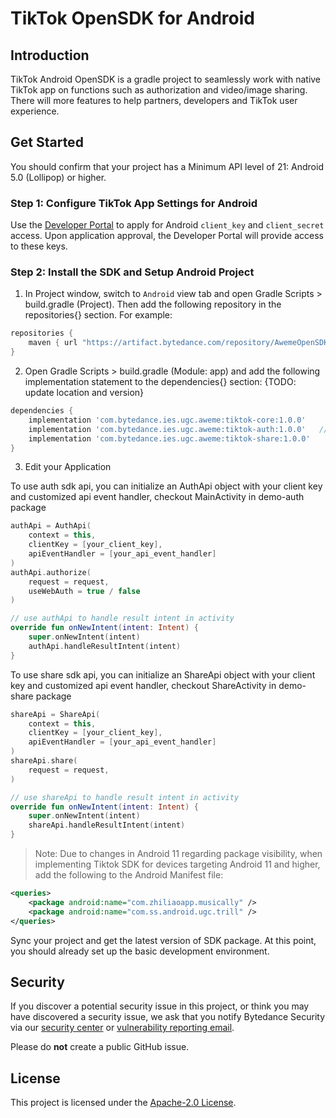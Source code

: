 # TikTok OpenSDK for Android

## Introduction

TikTok Android OpenSDK is a gradle project to seamlessly work with native TikTok app on functions such as authorization and video/image sharing.
There will more features to help partners, developers and TikTok user experience.

## Get Started
You should confirm that your project has a Minimum API level of 21: Android 5.0 (Lollipop) or higher.

### Step 1: Configure TikTok App Settings for Android
Use the [Developer Portal](https://developers.tiktok.com/login/) to apply for Android `client_key` and `client_secret` access. Upon application approval, the Developer Portal will provide access to these keys.

### Step 2: Install the SDK and Setup Android Project
1. In Project window, switch to `Android` view tab and open Gradle Scripts > build.gradle (Project). Then add the following repository in the repositories{} section. For example:
```gradle
repositories {
    maven { url "https://artifact.bytedance.com/repository/AwemeOpenSDK" }
}
```

2. Open Gradle Scripts > build.gradle (Module: app) and add the following implementation statement to the dependencies{} section: {TODO: update location and version}
```gradle
dependencies {
    implementation 'com.bytedance.ies.ugc.aweme:tiktok-core:1.0.0'
    implementation 'com.bytedance.ies.ugc.aweme:tiktok-auth:1.0.0'   // to use authorization api
    implementation 'com.bytedance.ies.ugc.aweme:tiktok-share:1.0.0'    // to use share api
}
```

3. Edit your Application

To use auth sdk api, you can initialize an AuthApi object with your client key and customized api event handler, checkout MainActivity in demo-auth package
```kotlin
authApi = AuthApi(
    context = this,
    clientKey = [your_client_key],
    apiEventHandler = [your_api_event_handler]
)
authApi.authorize(
    request = request,
    useWebAuth = true / false
)

// use authApi to handle result intent in activity
override fun onNewIntent(intent: Intent) {
    super.onNewIntent(intent)
    authApi.handleResultIntent(intent)
}

```

To use share sdk api, you can initialize an ShareApi object with your client key and customized api event handler, checkout ShareActivity in demo-share package
```kotlin
shareApi = ShareApi(
    context = this,
    clientKey = [your_client_key],
    apiEventHandler = [your_api_event_handler]
)
shareApi.share(
    request = request,
)

// use shareApi to handle result intent in activity
override fun onNewIntent(intent: Intent) {
    super.onNewIntent(intent)
    shareApi.handleResultIntent(intent)
}

```

> Note:
Due to changes in Android 11 regarding package visibility, when implementing Tiktok SDK for devices targeting Android 11 and higher, add the following to the Android Manifest file:
```xml
<queries>
    <package android:name="com.zhiliaoapp.musically" />
    <package android:name="com.ss.android.ugc.trill" />
</queries>
```
Sync your project and get the latest version of SDK package.
At this point, you should already set up the basic development environment.

## Security

If you discover a potential security issue in this project, or think you may
have discovered a security issue, we ask that you notify Bytedance Security via our [security center](https://security.bytedance.com/src) or [vulnerability reporting email](sec@bytedance.com).

Please do **not** create a public GitHub issue.

## License

This project is licensed under the [Apache-2.0 License](LICENSE).